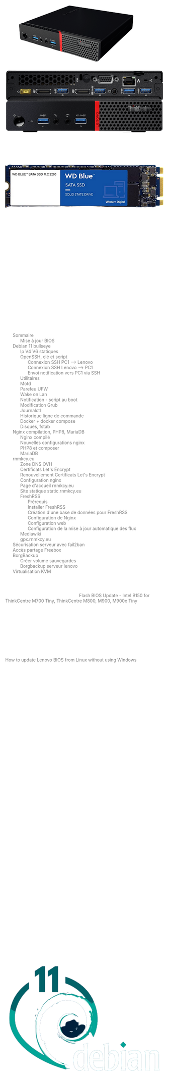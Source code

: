 +++
title = 'Serveur Lenovo Thinkcentre M700 Tiny M.2 SSD 500Go + HDD Mobile 1.7To'
date = 2022-10-07 00:00:00 +0100
categories = ['debian']
+++
![](lenovo003.png){:height="100"} 
![](lenovo001.png){:height=100}  
**ThinkCentre M700 Tiny**  

Intel Core i3-6100T 2.20Ghz  
8 Go RAM DDR4  
SSD M.2 2280 500 Go  
![Texte alternatif](ssd-m2-2280.png){:height="50"}  
HDD Mobile 1.8 To  
Gigabit LAN  
M.2 slots	M.2 2280/2242 M-key (SATA); M.2 2230 (WiFi/BT);  
Dimensions (L x P x H) (mm) : 34,5 x 182,9 x 179 mm  
Ports d'E/S (entrées/sorties)	

* Avant : 
    * 2 USB 3.0 (dont un avec technologie Fast Charge)
    * 2 audio
* Arrière : 
    * Jusqu'à 4 USB 3.0
    * DisplayPort™ + DisplayPort™ 1 série par retrait de cache (VGA / HDMI™ DisplayPort™ / Série)
    * 1 LAN
    * 1 audio
* WiFi et Bluetooth®	
    * 1 x 1 802.11 a/c WLAN + Bluetooth® 4.0
    * 2 x 2 802.11 a/c WLAN + Bluetooth® 4.0

## Sommaire

- [Sommaire](#sommaire)
    - [Mise à jour BIOS](#mise-à-jour-bios)
- [Debian 11 bullseye](#debian-11-bullseye)
    - [Ip V4 V6 statiques](#ip-v4-v6-statiques)
    - [OpenSSH, clé et script](#openssh-clé-et-script)
        - [Connexion SSH PC1 --> Lenovo](#connexion-ssh-pc1----lenovo)
        - [Connexion SSH Lenovo --> PC1](#connexion-ssh-lenovo----pc1)
        - [Envoi notification vers PC1 via SSH](#envoi-notification-vers-pc1-via-ssh)
    - [Utilitaires](#utilitaires)
    - [Motd](#motd)
    - [Parefeu UFW](#parefeu-ufw)
    - [Wake on Lan](#wake-on-lan)
    - [Notification - script au boot](#notification---script-au-boot)
    - [Modification Grub](#modification-grub)
    - [Journalctl](#journalctl)
    - [Historique ligne de commande](#historique-ligne-de-commande)
    - [Docker + docker compose](#docker--docker-compose)
    - [Disques, fstab](#disques-fstab)
- [Nginx compilation, PHP8, MariaDB](#nginx-compilation-php8-mariadb)
    - [Nginx compilé](#nginx-compilé)
    - [Nouvelles configurations nginx](#nouvelles-configurations-nginx)
    - [PHP8 et composer](#php8-et-composer)
    - [MariaDB](#mariadb)
- [rnmkcy.eu](#rnmkcyeu)
    - [Zone DNS OVH](#zone-dns-ovh)
    - [Certificats Let's Encrypt](#certificats-lets-encrypt)
    - [Renouvellement Certificats Let's Encrypt](#renouvellement-certificats-lets-encrypt)
    - [Configuration nginx](#configuration-nginx)
    - [Page d'accueil rnmkcy.eu](#page-daccueil-rnmkcyeu)
    - [Site statique static.rnmkcy.eu](#site-statique-staticrnmkcyeu)
    - [FreshRSS](#freshrss)
        - [Prérequis](#prérequis)
        - [Installer FreshRSS](#installer-freshrss)
        - [Création d'une base de données pour FreshRSS](#création-dune-base-de-données-pour-freshrss)
        - [Configuration de Nginx](#configuration-de-nginx)
        - [Configuration web](#configuration-web)
        - [Configuration de la mise à jour automatique des flux](#configuration-de-la-mise-à-jour-automatique-des-flux)
    - [Mediawiki](#mediawiki)
    - [gpx.rnmkcy.eu](#gpxrnmkcyeu)
- [Sécurisation serveur avec fail2ban](#sécurisation-serveur-avec-fail2ban)
- [Accès partage Freebox](#accès-partage-freebox)
- [BorgBackup](#borgbackup)
    - [Créer volume sauvegardes](#créer-volume-sauvegardes)
    - [Borgbackup serveur lenovo](#borgbackup-serveur-lenovo)
- [Virtualisation KVM](#virtualisation-kvm)

### Mise à jour BIOS

Télécharger le fichier iso sur le site [Flash BIOS Update - Intel B150 for ThinkCentre M700 Tiny, ThinkCentre M800, M900, M900x Tiny](https://support.lenovo.com/de/en/downloads/ds105487-flash-bios-update-intel-b150-for-thinkcentre-m700-tiny-thinkcentre-m800-m900-m900x-tiny)

    wget https://download.lenovo.com/pccbbs/thinkcentre_bios/fwj9bcusa.iso  # Version FWKTBCA27 Jan 2022

```
    Checksum Tips

    SHA256: 7a0e889d697c225f73bdc27df7830e0a89a41ccc1bdb1c3ede60d872412b5c01
    SHA1: 59256372e3e785ba7d0807a9e990340d870d07f2
    MD5: d3fc782a415fb9c9a06ad25782ae5876
```

[How to update Lenovo BIOS from Linux without using Windows](https://www.cyberciti.biz/faq/update-lenovo-bios-from-linux-usb-stick-pen/)

Installer utilitaire

```
sudo -s
cd /usr/local/bin
wget https://userpages.uni-koblenz.de/~krienke/ftp/noarch/geteltorito/geteltorito/geteltorito
chmod +x geteltorito
exit
```

Extraire l'image

    geteltorito -o m700.img fwj9bcusa.iso

```
Booting catalog starts at sector: 18 
Manufacturer of CD: FWJTBCA
Image architecture: x86
Boot media type is: harddisk
El Torito image starts at sector 28 and has 32130 sector(s) of 512 Bytes

Image has been written to file "m700.img".
```

Identifier la clé USB : `sudo dmesg` , /dev/sdc dans notre cas  
Exécutez la commande suivante pour écrire l'image nommée m700.img sur la clé USB 

    sudo dd if=m700.img of=/dev/sdc bs=64K status=progress

Installation du paquet

1.  Veuillez prendre note de tous les paramètres que vous avez modifiés dans l'utilitaire BIOS
    de l'utilitaire de configuration. Il se peut que vous deviez les saisir à nouveau après la mise à jour du BIOS. 
    le BIOS.                                                    
2.  Utilisez le programme de mise à jour flash en le plaçant dans une clé USB amorçable.  
    Tout d'abord, interrompez le processus de démarrage en appuyant sur la touche ENTER. Appuyez ensuite sur la touche F12 et sélectionnez le périphérique de stockage de masse USB comme source de démarrage. Assurez-vous que l'alimentation de votre ordinateur portable est branchée. Dans certains cas, la batterie doit être chargée à 80-100%. Assurez-vous de suivre les instructions à l'écran pour mettre à jour le BIOS.
3.  Le niveau actuel du BIOS de l'ordinateur est comparé à celui de la mise à jour flash.
    la mise à jour flash. Si les niveaux sont identiques, ou si le niveau de la mise à jour
    mise à jour est plus ancien que celui de la ROM, un message s'affiche, indiquant que
    "Le fichier de la ROM du BIOS est plus ancien que (ou identique à) l'image de la ROM du BIOS.    
    Continuer quand même ? (y/n)", tapez 'y'.                        
4.  La mise à jour peut prendre jusqu'à 2 minutes. N'éteignez pas et ne redémarrez pas le
    système pendant cette procédure !                                
5.  Une fois la mise à jour flash terminée, le système redémarre automatiquement.
    N'oubliez pas de retirer le dispositif flash, sinon vous risquez d'être
    obtenir une nouvelle mise à jour de votre BIOS. 


## Debian 11 bullseye

![](debian11-logoA.png){:height="100"} 

Installer avec clé USB contenant image ISO **firmware-11.2.0-amd64-netinst.iso** (pour les pilotes carte wifi/bluetooth)  

Machine : think  
root : root49600  
leno : leno49600  

Disque SSD 500Go M.2  
Partition 1 : EFI de 512 Mo  
Partition 2 : LVM sur le reste du disque  

Volume : vg-wd
Volumes logiques : lv-root de 60 Go ext4, lv-home de 40 Go ext4

Partitions LVM avec home séparé et 50Go utilisé  

La machine reboot à la fin de l'installation  
Se connecter avec l'utilisateur "leno"  
Relever l'adresse ip : `ip a` , exemple 192.168.0.11

On peut également se connecter via ssh : `ssh leno@192.168.0.11`  


Passer en `su` , installer sudo

    su
    apt install sudo
    echo "leno     ALL=(ALL) NOPASSWD: ALL" >> /etc/sudoers


### Ip V4 V6 statiques

Pour le nexthop IPV6 FreeBox

    ip a |grep "inet6 fe80"

*inet6 fe80::223:24ff:fec9:686/64 scope link*

Passage en ip statique 192.168.0.145 et 2a01:e0a:2de:2c71::1 (nexthop `fe80::223:24ff:fec9:686`)   	
lien local box : fe80::8e97:eaff:fe39:66d6

    nano /etc/network/interfaces

```
# This file describes the network interfaces available on your system
# and how to activate them. For more information, see interfaces(5).

source /etc/network/interfaces.d/*

# The loopback network interface
auto lo
iface lo inet loopback
# The primary network interface
allow-hotplug eno1
iface eno1 inet static
 address 192.168.0.145
 netmask 255.255.255.0
 gateway 192.168.0.254
# IPv6 interface
iface eno1 inet6 static
 address 2a01:e0a:2de:2c71::1
 netmask 64
 post-up ip -6 route add default via fe80::8e97:eaff:fe39:66d6 dev eno1

# utiliser SLAAC pour obtenir l'adresse IPv6 globale du routeur
# nous ne devons pas activer le forwarding IPv6, sinon SLAAC sera désactivé.
 autoconf 1
 accept_ra 2

```

Vérifier le dns

    etc/resolv.conf 

```
domain lan
search lan
nameserver 192.168.0.254
```

Un redémarrage de la machine pour la prise en compte : `systemctl reboot`

Connexion sur l'adresse ip fixe

    ssh leno@2a01:e0a:2de:2c71::1  # IPV4 -> ssh leno@192.168.0.145

Vérification des adresses IP

    ip a

```
1: lo: <LOOPBACK,UP,LOWER_UP> mtu 65536 qdisc noqueue state UNKNOWN group default qlen 1000
    link/loopback 00:00:00:00:00:00 brd 00:00:00:00:00:00
    inet 127.0.0.1/8 scope host lo
       valid_lft forever preferred_lft forever
    inet6 ::1/128 scope host 
       valid_lft forever preferred_lft forever
2: eno1: <BROADCAST,MULTICAST,UP,LOWER_UP> mtu 1500 qdisc pfifo_fast state UP group default qlen 1000
    link/ether 00:23:24:c9:06:86 brd ff:ff:ff:ff:ff:ff
    altname enp0s31f6
    inet 192.168.0.145/24 brd 192.168.0.255 scope global eno1
       valid_lft forever preferred_lft forever
    inet6 2a01:e0a:2de:2c71::1/64 scope global 
       valid_lft forever preferred_lft forever
    inet6 fe80::223:24ff:fec9:686/64 scope link 
       valid_lft forever preferred_lft forever
```

Hostname

    hostnamectl

```
   Static hostname: think
         Icon name: computer-desktop
           Chassis: desktop
        Machine ID: 8803de6335af485cb4a977653612d936
           Boot ID: 367ff70df3db42e88d44ad8c1edf492f
  Operating System: Debian GNU/Linux 11 (bullseye)
            Kernel: Linux 5.10.0-11-amd64
      Architecture: x86-64
```

Date et heure

    timedatectl

```
               Local time: mar. 2022-02-22 15:10:27 CET
           Universal time: mar. 2022-02-22 14:10:27 UTC
                 RTC time: mar. 2022-02-22 14:10:27
                Time zone: Europe/Paris (CET, +0100)
System clock synchronized: yes
              NTP service: active
          RTC in local TZ: no
```

Vérifier si utilsateur appartient au groupe "users" : `id leno`  
Si non appartenance, exécuter : `sudo usermod -a -G users leno`

### OpenSSH, clé et script

![OpenSSH](ssh_logo1.png){:width="70"}  

#### Connexion SSH PC1 --> Lenovo

**connexion avec clé**  
<u>sur l'ordinateur de bureau</u>
Générer une paire de clé curve25519-sha256 (ECDH avec Curve25519 et SHA2) pour une liaison SSH avec le serveur.  

    ssh-keygen -t ed25519 -o -a 100 -f ~/.ssh/lenovo-ed25519

Envoyer les clés publiques sur le serveur KVM   

    ssh-copy-id -i ~/.ssh/lenovo-ed25519.pub leno@192.168.0.145

<u>sur le serveur KVM</u>  
On se connecte  

    ssh leno@192.168.0.145

Modifier la configuration serveur SSH  

    sudo nano /etc/ssh/sshd_config

Modifier

```conf
Port = 55145
PasswordAuthentication no
```

Relancer le serveur

    sudo systemctl restart sshd

Test connexion

    ssh -p 55145 -i ~/.ssh/leno-ed25519 leno@192.168.0.145

#### Connexion SSH Lenovo --> PC1

Générer une paire de clé curve25519-sha256 (ECDH avec Curve25519 et SHA2) pour une liaison SSH avec PC1  

    ssh-keygen -t ed25519 -o -a 100 -f ~/.ssh/PC1-ed25519

Envoyer les clés publiques sur PC1  

    ssh-copy-id -i ~/.ssh/PC1-ed25519.pub yann@192.168.0.42

On se connecte sur PC1

    ssh yann@192.168.0.42

Modifier la configuration SSH PC1

    sudo nano /etc/ssh/sshd_config

Modifier

```conf
Port = 55042
PasswordAuthentication no
```

Relancer le service

    sudo systemctl restart sshd

Test connexion depuis Lenovo M700

    ssh -p 55042 -i ~/.ssh/PC1-ed25519 yann@192.168.0.42

#### Envoi notification vers PC1 via SSH

notify-send via ssh

    ssh -p 55042 -i ~/.ssh/PC1-ed25519 yann@192.168.0.42 'DISPLAY=:0 notify-send "Lenovo M700" "Test notification à distance" -i /home/yann/media/statique/images/information.png -t 10000'

`-i /home/yann/media/statique/images/information.png` : Image présente sur le distant  
`-t 10000` : durée affichage en ms soit 10 s dans l'exemple  

### Utilitaires

Installer utilitaires  

    sudo apt install rsync curl tmux jq figlet git

### Motd

Effacer et créer motd

    sudo rm /etc/motd && sudo nano /etc/motd

```
  _                                __  __  ____  __    __  
 | |    ___  _ _   ___ __ __ ___  |  \/  ||__  |/  \  /  \ 
 | |__ / -_)| ' \ / _ \\ V // _ \ | |\/| |  / /| () || () |
 |____|\___||_||_|\___/ \_/ \___/ |_|  |_| /_/  \__/  \__/ 
  _  ___  ___     _   __  ___     __     _  _ _   ___      
 / |/ _ \|_  )   / | / / ( _ )   /  \   / || | | | __|     
 | |\_, / / /  _ | |/ _ \/ _ \ _| () |_ | ||_  _||__ \     
 |_| /_/ /___|(_)|_|\___/\___/(_)\__/(_)|_|  |_| |___/     
```

Script ssh_rc_bash

>ATTENTION!!! Les scripts sur connexion peuvent poser des problèmes pour des appels externes autres que ssh

```bash
wget https://static.xoyaz.xyz/files/ssh_rc_bash
chmod +x ssh_rc_bash # rendre le bash exécutable
./ssh_rc_bash        # exécution
```

![](leno002.png)

### Parefeu UFW

![ufw](ufw-logo.png){:width="50"} 

*UFW, ou pare - feu simple , est une interface pour gérer les règles de pare-feu dans Arch Linux, Debian ou Ubuntu. UFW est utilisé via la ligne de commande (bien qu'il dispose d'interfaces graphiques disponibles), et vise à rendre la configuration du pare-feu facile.*

Installation **Debian / Ubuntu**

    sudo apt install ufw

*Par défaut, les jeux de règles d'UFW sont vides, de sorte qu'il n'applique aucune règle de pare-feu, même lorsque le démon est en cours d'exécution.*   

Les règles 

```bash
sudo ufw allow 55145/tcp  # port SSH
sudo ufw allow http       # port 80
sudo ufw allow https      # port 443
sudo ufw allow DNS        # port 53
```

Activer le parefeu

    sudo ufw enable

```
Command may disrupt existing ssh connections. Proceed with operation (y|n)? y
Firewall is active and enabled on system startup
```

Status

     sudo ufw status verbose

```
Status: active
Logging: on (low)
Default: deny (incoming), allow (outgoing), disabled (routed)
New profiles: skip

To                         Action      From
--                         ------      ----
55145/tcp                  ALLOW IN    Anywhere                  
80/tcp                     ALLOW IN    Anywhere                  
443                        ALLOW IN    Anywhere                  
53 (DNS)                   ALLOW IN    Anywhere                  
55145/tcp (v6)             ALLOW IN    Anywhere (v6)             
80/tcp (v6)                ALLOW IN    Anywhere (v6)             
443 (v6)                   ALLOW IN    Anywhere (v6)             
53 (DNS (v6))              ALLOW IN    Anywhere (v6)             
```

### Wake on Lan

[How To Wake Up Computers Using Linux Command [ Wake-on-LAN ( WOL ) ] By Sending Magic Packets](https://www.cyberciti.biz/tips/linux-send-wake-on-lan-wol-magic-packets/)  
wake-on-LAN (WOL) est une norme de réseau Ethernet qui permet d'allumer un serveur par un message réseau. Vous devez envoyer des "paquets magiques" aux adaptateurs Ethernet et aux cartes mères compatibles avec le WOL pour allumer les systèmes concernés. Assurez-vous de connecter la carte réseau (eth0 ou eth1) à la carte mère et d'activer la fonction WOL du BIOS. Voici un guide rapide pour activer la fonction WOL sous RHEL / Fedora / CentOS / Debian / Ubuntu Linux.

Dans le bios du lenovo M700, le paramètre "wake on lan" est sur automatique.  
Lorsque le Lenovo M700 eest éteint, on peut le rallumer avec un outil logiciel et l'adresse mac de la machine

Il faut utiliser un logiciel client pour envoyer les "paquets magiques" WoL (Wake-on-LAN) au système cible. Vous trouverez divers outils pour tous les systèmes d'exploitation modernes, notamment MS-Windows 8/10, Apple macOS & OS X, toutes les distros Linux modernes, FreeBSD, OpenBSD, NetBSD et de nombreux smartphones.Il existe également un script Perl pour réveiller les ordinateurs. Nous pouvons l'installer comme suit

    sudo apt install wakeonlan # Debian/Ubuntu 
    yay -S wakeonlan # archlinux

Vous pouvez obtenir l'adresse MAC en combinant la commande ping et la commande arp.

    ping -c 4 rnmkcy.eu && arp -n

```
PING rnmkcy (192.168.0.145) 56(84) octets de données.
64 octets de rnmkcy (192.168.0.145) : icmp_seq=1 ttl=64 temps=0.587 ms
64 octets de rnmkcy (192.168.0.145) : icmp_seq=2 ttl=64 temps=0.520 ms
64 octets de rnmkcy (192.168.0.145) : icmp_seq=3 ttl=64 temps=0.562 ms
64 octets de rnmkcy (192.168.0.145) : icmp_seq=4 ttl=64 temps=0.559 ms

--- statistiques ping rnmkcy ---
4 paquets transmis, 4 reçus, 0% packet loss, time 3031ms
rtt min/avg/max/mdev = 0.520/0.557/0.587/0.023 ms
Address                  HWtype  HWaddress           Flags Mask            Iface
192.168.0.145            ether   00:23:24:c9:06:86   C                     br0
```

Utilisation d'une adresse de diffusion de sous-réseau :

    wakeonlan -i 192.168.0.255 00:23:24:c9:06:86

```
Sending magic packet to 192.168.0.255:9 with payload 00:23:24:c9:06:86
Hardware addresses: <total=1, valid=1, invalid=0>
Magic packets: <sent=1>
```

Patienter 2 à 3 minutes avant d'accéder à la machine...

### Notification - script au boot

La machine Lenovo M700 Debian 11 peut être mise hors tension depuis PC1   

    ssh leno@192.168.0.145 -p 55145 -i /home/yann/.ssh/lenovo-ed25519 'sudo systemctl poweroff'

Le réveil de la machine se fait avec la fonction "wakeonlan" depuis PC1

    wakeonlan -i 192.168.0.255 00:23:24:c9:06:86

On veut envoyer une notification à PC1 lorsque la machine est totalement opérationnel

    sudo nano /usr/local/bin/startup_script.sh

```shell
#!/bin/bash
SCRIPT_NAME=$(basename -- "$0")
ssh -p 55042 -i /home/leno/.ssh/PC1-ed25519 yann@192.168.0.42 'DISPLAY=:0 notify-send "Lenovo M700" "Machine fonctionnelle" -i /home/yann/media/statique/images/information.png -t 10000'
#wall $SCRIPT_NAME: COMPLETELY FINISHED
```

MODIFICATION : En plus du message, on lance l'exécution du script de sauvegarde  

```shell
#!/bin/bash
SCRIPT_NAME=$(basename -- "$0")
ssh -p 55042 -i /home/leno/.ssh/PC1-ed25519 yann@192.168.0.42 'DISPLAY=:0 notify-send "Lenovo M700" "Machine fonctionnelle + lancement script de sauvegarde" -i /home/yann/media/statique/images/information.png -t 10000'
# exécution du script 
ssh -p 55042 -i /home/leno/.ssh/PC1-ed25519 yann@192.168.0.42 '/bin/bash /home/yann/scripts/sav-yann-media.sh'
```

`Si on opte pour le bash avec exécution de la sauvegarde, il faut désactiver le timer local sur la machine PC1`{: .prompt-warning }
 

Fournir la permission d'exécuter le script

    sudo chmod +x /usr/local/bin/startup_script.sh

Exécuter le script au démarrage après que tous les services systemd soient chargés.

    sudo nano /etc/systemd/system/run-at-startup.service

```
[Unit]
Description=Run script at startup after all systemd services are loaded
After=default.target

[Service]
Type=simple
RemainAfterExit=yes
ExecStart=/usr/local/bin/startup_script.sh
TimeoutStartSec=0

[Install]
WantedBy=default.target
```

Rafraîchir les fichiers de configuration de systemd et activer le service

    sudo systemctl daemon-reload
    sudo systemctl enable run-at-startup.service

### Modification Grub

On ne veut pas avoir plusieurs OS , suppression de os-prober

    sudo apt remove os-prober

Modifier le time-out de grub

    sudo nano /etc/default/grub

```
GRUB_TIMEOUT=0
```

Regénérer le grub

    sudo grub-mkconfig -o /boot/grub/grub.cfg

### Journalctl

Ajout utilisateur courant au groupe systemd-journal et adm

	sudo gpasswd -a $USER systemd-journal
	sudo gpasswd -a $USER adm

Lignes non tronquées ,ajouter au fichier **~/.bashrc**  

    echo "export SYSTEMD_LESS=FRXMK journalctl" >> /home/$USER/.bashrc

Prise en compte après déconnexion/reconnexion ou `source .bashrc`

**Rendre persistant journalctl**  
Par défaut `journalctl` affiche les logs du dernier boot. En cas de freeze de votre serveur, il peut être intéressant de comprendre ce qui s’est passé juste avant le plantage…Du coup nous allons rendre journalctl persistant. 

    sudo nano /etc/systemd/journald.conf

Oter le commentaire (#) à la ligne Storage=auto et remplacer *auto* par *persistent* 

Réinitialiser le journal

```
sudo mkdir /var/log/journal
sudo systemd-tmpfiles --create --prefix /var/log/journal
sudo systemctl restart systemd-journald
```

Maintenant vous pouvez voir les différents boots

    sudo journalctl --list-boots

```
 0 518f818d328145f692098062be9056cb Thu 2019-08-29 11:07:55 CEST—Thu 2019-08-29 12:03:50 CEST
```

### Historique ligne de commande

Ajoutez la recherche d’historique de la ligne de commande au terminal.
Tapez un début de commande précédent, puis utilisez shift + up (flèche haut) pour rechercher l’historique filtré avec le début de la commande.

```
# Global, tout utilisateur
echo '"\e[1;2A": history-search-backward' | sudo tee -a /etc/inputrc
echo '"\e[1;2B": history-search-forward' | sudo tee -a /etc/inputrc
```

### Docker + docker compose

["Docker" + "Docker Compose" sur Debian Buster, installation et utilisation](/posts/Docker-Debian-Buster/)

Utilisateur

    sudo usermod -a -G docker $USER

Versions 

```
leno@think:~$ docker -v
Docker version 20.10.14, build a224086
leno@think:~$ docker-compose --version
docker-compose version 1.25.3, build d4d1b42b
```

## Nginx compilation, PHP8, MariaDB

### Nginx compilé

![](nginx-logo.png){:width="50"}  

Utilisateur avec droits sudo  

Télécharger le bash

```
wget https://static.xoyaz.xyz/files/compilation-nginx-tls1.3.sh
chmod +x compilation-nginx-tls1.3.sh # rendre le bash exécutable
./compilation-nginx-tls1.3.sh        # exécution
```

A la fin de la compilation

```
Versions Nginx OpenSSL
nginx version: nginx/1.20.2
OpenSSL 1.1.1k  25 Mar 2021
```

### Nouvelles configurations nginx

Tout ce qui suit sera pris en compte sur le bash de compilation
{: .prompt-info }

Créer le dossier log nginx

    sudo mkdir -p /var/log/nginx

Créer un fichier de configuration php fastcgi

    sudo nano /etc/nginx/php_fastcgi.conf

```nginx
# regex to split $uri to $fastcgi_script_name and $fastcgi_path
fastcgi_split_path_info ^(.+?\.php)(/.*)$;

# Check that the PHP script exists before passing it
try_files $fastcgi_script_name =404;

# Bypass the fact that try_files resets $fastcgi_path_info
# see: http://trac.nginx.org/nginx/ticket/321
set $path_info $fastcgi_path_info;
fastcgi_param PATH_INFO $path_info;

fastcgi_param REMOTE_USER $remote_user;
fastcgi_param SCRIPT_FILENAME $request_filename;
fastcgi_index index.php;
include fastcgi.conf;
```

Dans les fichiers de configuration 

REMPLACER

```nginx
    location ~ \.php$ {
        fastcgi_split_path_info ^(.+?\.php)(/.*)$;
        fastcgi_index index.php;
        include fastcgi_params;
        fastcgi_param REMOTE_USER $remote_user;
        fastcgi_param PATH_INFO $fastcgi_path_info;
        fastcgi_param SCRIPT_FILENAME $request_filename;
        fastcgi_pass unix:/run/php/php8.0-fpm.sock;
    }
```

PAR

```nginx
    location ~ \.php$ {
        include php_fastcgi.conf;
        fastcgi_pass unix:/run/php/php8.0-fpm.sock;
    }
```


### PHP8 et composer

![](php8-logo.png){:width="50"}  

Ajout du dépôt sury.org

    sudo -s

Pour installer la version de 8 de php, ajouter le dépôt sury.

```bash
apt install -y lsb-release apt-transport-https ca-certificates wget
wget -O /etc/apt/trusted.gpg.d/php.gpg https://packages.sury.org/php/apt.gpg
echo "deb https://packages.sury.org/php/ $(lsb_release -sc) main" |tee /etc/apt/sources.list.d/php.list
```

Mise à jour des dépôts :

    apt update && apt upgrade -y

Installation de php8.0, php8.0-fpm, php8.0-sqlite3 et les paquets PHP nécessaires à nextcloud

    apt install php8.0 php8.0-fpm php8.0-sqlite3 php8.0-cli php8.0-gd php8.0-imap php8.0-mysql php8.0-soap php8.0-apcu php8.0-common php8.0-gmp  php8.0-intl php8.0-opcache php8.0-xml php8.0-curl php8.0-igbinary php8.0-readline  php8.0-zip php8.0-bcmath php8.0-imagick php8.0-mbstring php8.0-redis imagemagick

Nextcloud n'accepte pas les versions PHP > 8.0
{: .prompt-warning }

Composer

    wget https://getcomposer.org/download/latest-stable/composer.phar
    chmod +x composer.phar
    sudo mv composer.phar /usr/local/bin/composer

![composer](composer-version.png)

### MariaDB

![](mariadb-logo.png){:width="50"}  
installer les paquets de MariaDB

    sudo apt install mariadb-server

Une fois que l'installation des composants est terminée, tapez la commande suivante pour finaliser la configuration.

    sudo mysql_secure_installation

Tapez Enter directement à la première question car le mot de passe de l'utilisateur root de MariaDB est vide par défaut après l'installation.  
Puis répondez Y à la question suivante pour spécifier le mot de passe de l'utilisateur root de MariaDB qui, une fois de plus, est différent de l'utilisateur root de votre Debian.  
Cet utilisateur root de la base de données aura tous les droits d'accès. Pour des raisons évidentes de sécurité, je vous recommande d'utiliser un mot de passe complexe !  
Et vous pouvez répondre Y à toutes les questions suivantes: les connexions anonymes seront désactivées, ainsi que les connexions root qui se font depuis un serveur autre que le votre...  

## rnmkcy.eu

### Zone DNS OVH 

![dns](dns-logo.png){:width="30"}  
*Zone DNS accessible UNIQUEMENT en IPV6*  


```dns
$TTL 3600
@	IN SOA dns110.ovh.net. tech.ovh.net. (2022010102 86400 3600 3600000 300)
         IN NS     dns110.ovh.net.
         IN NS     ns110.ovh.net.
         IN AAAA   2a01:e0a:2de:2c71::1
         IN CAA    128 issue "letsencrypt.org"
*        IN AAAA   2a01:e0a:2de:2c71::1
```

### Certificats Let's Encrypt

![letsencrypt](letsencrypt-logo1.png){:width="80"}

Installation gestionnaire des certificats Let's Encrypt

```bash
cd ~
sudo apt install socat # prérequis
git clone https://github.com/acmesh-official/acme.sh.git
cd acme.sh
./acme.sh --install 
```

Se déconnecter puis se reconnecter utilisateur  

Les clés OVH API   

    export OVH_AK="xxxxxxxxxxxxxxxxxx"
    export OVH_AS="yyyyyyyyyyyyyyyyyyyyyyyyyyyy"

Génération des certificats  

    acme.sh --dns dns_ovh --server letsencrypt --issue --keylength ec-384 -d 'rnmkcy.eu' -d '*.rnmkcy.eu'

```
[...]
[mar. 22 févr. 2022 15:23:38 CET] Please open this link to do authentication: https://eu.api.ovh.com/auth/?credentialToken=vIuaavkgBGdip2UEPjSev9WhruI2REfzawQy31tV7mkOAVnj5NQUwD0XKUFKbaI1
[...]
```

Après authentification relancer la commande

Résultat de l'installation

```
[mar. 22 févr. 2022 15:28:58 CET] Your cert is in: /home/leno/.acme.sh/rnmkcy.eu_ecc/rnmkcy.eu.cer
[mar. 22 févr. 2022 15:28:58 CET] Your cert key is in: /home/leno/.acme.sh/rnmkcy.eu_ecc/rnmkcy.eu.key
[mar. 22 févr. 2022 15:28:58 CET] The intermediate CA cert is in: /home/leno/.acme.sh/rnmkcy.eu_ecc/ca.cer
[mar. 22 févr. 2022 15:28:58 CET] And the full chain certs is there: /home/leno/.acme.sh/rnmkcy.eu_ecc/fullchain.cer
```

Installation des certificats

```
sudo mkdir -p /etc/ssl/private/
sudo chown $USER -R /etc/ssl/private/
acme.sh --ecc --install-cert -d 'rnmkcy.eu' -d '*.rnmkcy.eu' --key-file /etc/ssl/private/rnmkcy.eu-key.pem --fullchain-file /etc/ssl/private/rnmkcy.eu-fullchain.pem  --reloadcmd 'sudo systemctl reload nginx.service'
```

Résultat

```
[mar. 22 févr. 2022 15:30:00 CET] Installing key to: /etc/ssl/private/rnmkcy.eu-key.pem
[mar. 22 févr. 2022 15:30:00 CET] Installing full chain to: /etc/ssl/private/rnmkcy.eu-ful
```

Supprimer ` --reloadcmd 'sudo systemctl reload nginx.service'` à la ligne précédente si Nginx n'est pas installé
{: .prompt-warning }

Editer le crontab, supprimer la ligne existante et ajouter ce qui suit

    crontab -e

```bash
35 0 * * * "/home/leno/.acme.sh"/acme.sh --cron --home "/home/leno/.acme.sh" --renew-hook "/home/leno/.acme.sh/acme.sh --ecc --install-cert -d 'rnmkcy.eu' -d '*.rnmkcy.eu' --key-file /etc/ssl/private/rnmkcy.eu-key.pem --fullchain-file /etc/ssl/private/rnmkcy.eu-fullchain.pem  --reloadcmd 'sudo systemctl reload nginx.service'" > /dev/null
```

### Renouvellement Certificats Let's Encrypt

Le serveur **debsrv** n'est pas sous tension 24h/24h. Le renouvellement des certificats doit être testé au démarrage du serveur et une fois par jour. Pour cela on utulise un ervice et un timer systemd utilisateur.
{: .prompt-warning }

Le fonctionnement de systemd impose cependant d’avoir deux fichiers : *service*, qui contient la définition du programme et *timer*, qui dit “quand” le lancer et ils doivent porter le même nom 

Créer le dossier systemd utilisateur

    mkdir -p ~/.config/systemd/user

Si vous gérez déjà vos services via systemd, vous avez déjà utilisé des “unit” systemd de type “service”.  
Ces “unit” permettent de définir un process et son mode d’éxécution.  
Pour implémenter un “timer” sous systemd, il va nous falloir un fichier “service”.  

Pour notre tâche à planifier, nous allons avoir au final 3 fichiers :

* Le fichier “service” qui va dire quel script exécuter
* Le fichier “timer” qui va indiquer quand il doit être exécuté.
* Le script à exécuter

>A noter que par convention, les fichiers service et timer doivent avoir le même nom

Nous devons exécuter ,une fois par jour , un script de renouvellement certificat /home/leno/renouvcertif sur un ordinateur qui n’est pas sous tension 24/24h.

Pour le fichier service `~/.config/systemd/user/renouvcertif.service`, une base simple

```
[Unit]
Description=renouvellement certificat

[Service]
Type=simple
ExecStart=/bin/bash /home/leno/renouvcertif.sh
StandardError=journal
Type=oneshot
```

Je fournis une description à mon service, indique que c’est un process de type simple, le chemin vers mon script et je rajoute que le flux d’erreur est envoyé dans le journal.Il ne faut pas de section [Install] car le script va être piloté par le fichier timer.
La ligne Type=oneshot est importante, c’est elle qui dit à systemd de ne pas relancer le service en boucle.

Le fichier “timer” `~/.config/systemd/user/renouvcertif.timer`

```
[Unit]
Description=renouvellement certificat

[Timer]
OnBootSec=3min
OnUnitActiveSec=1d

Unit=renouvcertif.service

[Install]
WantedBy=timers.target
```

>Ceci exécute le fichier .service correspondant 3 minutes après le démarrage et ensuite tous les jours pendant que le système est actif.

Envoi mail par msmtp après exécution du renouvellement

export MAIL_FROM="yakoyann@yanfi.space" # or "Xxx Xxx <xxx@xxx.com>", currently works only with sendmail
export MAIL_TO="yakoyann@yanfi.space"   # your account e-mail will be used as default if available
export MAIL_MSMTP_ACCOUNT="account"

ajouter ` --set-notify  --notify-hook mail` à la commande `acme.sh`


Le script `/home/leno/renouvcertif.sh`

```
#!/bin/bash
flag="/var/tmp/$(basename -- $0).flag"

if [ -e "$flag" ] ;then
  if [ "$(date +%F)" == "$(date +%F -r $flag)" ]; then
   # script déjà exécuté 1 fois aujourd'hui, on sort
   echo "script déjà exécuté ce jour, présence du flag $flag"
   exit 1
  fi
fi
echo "Exécution du script"
touch "$flag"

echo "Exécution de la commande de renouvellement"
"/home/leno/.acme.sh"/acme.sh --set-notify  --notify-hook mail --cron --home "/home/leno/.acme.sh" --renew-hook "/home/leno/.acme.sh/acme.sh --ecc --install-cert -d 'rnmkcy.eu' -d '*.rnmkcy.eu' --key-file /etc/ssl/private/rnmkcy.eu-key.pem --fullchain-file /etc/ssl/private/rnmkcy.eu-fullchain.pem  --reloadcmd 'sudo systemctl reload nginx.service'"
echo "Fin renouvellement certificat"

exit 0
```

Le rendre exécutable

    chmod +x renouvcertif.sh

Activation et démarrage du timer

Il est possible de tester le service avec un simple `systemctl --user start renouvcertif.service`, de regarder les logs avec `journalctl --user -u renouvcertif.service`.

Ensuite, pour qu’il soit actif, il faut prévenir systemd

    systemctl --user enable renouvcertif.timer
    systemctl --user start renouvcertif.timer

Gestion et suivi d’un timer

Pour voir la liste des “timers” actifs et la date de leur dernière et prochaine exécution

    systemctl --user list-timers

```
NEXT                          LEFT     LAST                          PASSED  UNIT               ACTIVATES
Sun 2021-08-29 09:46:19 CEST  23h left Sat 2021-08-28 09:46:19 CEST  13s ago renouvcertif.timer renouvcertif.service

1 timers listed.
Pass --all to see loaded but inactive timers, too.
```

et accéder aux logs de vos “timers” :

journalctl --user -u renouvcertif.service

```
[...]
mai 28 11:05:42 archyan bash[6648]: Fin renouvellement certificat
mai 28 11:05:42 archyan systemd[752]: renouvcertif.service: Deactivated successfully.
mai 28 11:05:42 archyan systemd[752]: Finished renouvellement certificat jour.
mai 28 11:05:42 archyan systemd[752]: renouvcertif.service: Consumed 28.163s CPU time.
```

En cas de modification du *.timer* ou du *.service*, ne pas oublier de faire un `systemctl --user daemon-reload` pour que la version actualisée de vos fichiers soit prise en compte par systemd.  
Il faut donner les droits à l'utilisateur dans le groupe **systemd-journal** : `sudo usermod -a -G systemd-journal $USER`
{: .prompt-info }




### Configuration nginx

On va regrouper TLS/SSL, HSTS et OCSP dans le fichier de configuration global `/etc/nginx/tls-hsts-ocsp.conf`

```nginx
    # Certificats Let's Encrypt 
    ssl_certificate /etc/ssl/private/rnmkcy.eu-fullchain.pem;
    ssl_certificate_key /etc/ssl/private/rnmkcy.eu-key.pem;

    # TLS 1.3 only
    ssl_protocols TLSv1.3;
    ssl_prefer_server_ciphers off;
 
    # HSTS (ngx_http_headers_module is required) (63072000 seconds)
    add_header Strict-Transport-Security "max-age=63072000" always;
 
    # OCSP stapling
    ssl_stapling on;
    ssl_stapling_verify on;
 
    # verify chain of trust of OCSP response using Root CA and Intermediate certs
    ssl_trusted_certificate /etc/ssl/private/rnmkcy.eu-fullchain.pem;

    # replace with the IP address of your resolver
    resolver 1.1.1.1;
```

**rnmkcy.eu.conf**

Créer le fichier `/etc/nginx/conf.d/rnmkcy.eu.conf` 

```nginx
server {
    listen 80;
    listen [::]:80;
    server_name rnmkcy.eu;
    return 301 https://$host$request_uri;
}
server {
    listen 443 ssl http2;
    listen [::]:443 ssl http2;
    server_name rnmkcy.eu;

    root /var/www/default-www;
    index index/ index.php;

    # Certificats Let's Encrypt 
    # TLS 1.3 only
    # HSTS (ngx_http_headers_module is required) (63072000 seconds)
    # OCSP stapling
    # replace with the IP address of your resolver
    #include /etc/nginx/tls-hsts-ocsp.conf;

    # fichiers de configuration
    include /etc/nginx/conf.d/rnmkcy.eu.d/*.conf;

    location ~ \.php$ {
        include php_fastcgi.conf;
        fastcgi_pass unix:/run/php/php8.0-fpm.sock;
    }
 

}
```

Créer le sous-dossier

    sudo mkdir -p /etc/nginx/conf.d/rnmkcy.eu.d/

Vérifier

    sudo nginx -t

```
nginx: the configuration file /etc/nginx/nginx.conf syntax is ok
nginx: configuration file /etc/nginx/nginx.conf test is successful
```

Recharger nginx

    sudo systemctl reload nginx

### Page d'accueil rnmkcy.eu

Déposer une image `wallpaper.jpg` dans le dossier `/var/www/default-www`  

Créer un fichier `/var/www/default-www/index/`  

``/
<!DOCTYPE/>
/>
<head>
 <meta charset="UTF-8"> 
 <title>rnmkcy.eu</title>
<style type="text/css" media="screen" >
html { 
  margin:0;
  padding:0;
  background: url(wallpaper.jpg) no-repeat center fixed; 
  -webkit-background-size: cover; /* pour anciens Chrome et Safari */
  background-size: cover; /* version standardisée */
}
body { color: white; }
a:link {
  color: grey;
  background-color: transparent;
  text-decoration: none;
}

a {
  text-decoration: underline;
  background-color: transparent;
  color: #a00;
}
a:visited {
  color: #844;
}
a:hover, a:focus, a:active {
  text-decoration: none;
  color: white;
  background: #800;
}


</style>

</head>
<body>

<h1>Serveur rnmkcy.eu</h1>


</body>
</>
```

Lien <https://rnmkcy.eu>   
![](rnmkcy_eu.png){:width="500"}

### Site statique static.rnmkcy.eu

Le dossier `/srv/media/lxcdeb/_site` est mis à jour par le générateur jekyll sur le serveur debian lxcdeb hébergé par PC1/Archlinux

Configuration `/etc/nginx/conf.d/static.rnmkcy.eu.conf`

```nginx
server {
    listen 80;
    listen [::]:80;
    server_name static.rnmkcy.eu;
    return 301 https://$host$request_uri;
}
server {
    listen 443 ssl http2;
    listen [::]:443 ssl http2;
    server_name static.rnmkcy.eu;

    root /srv/media/lxcdeb/_site;
    index index/;

    # Certificats Let's Encrypt 
    # TLS 1.3 only
    # HSTS (ngx_http_headers_module is required) (63072000 seconds)
    # OCSP stapling
    # replace with the IP address of your resolver
    include /etc/nginx/tls-hsts-ocsp.conf;

    # fichiers de configuration
    include /etc/nginx/conf.d/rnmkcy.eu.d/*.conf;

    location ~ \.php$ {
        include php_fastcgi.conf;
        fastcgi_pass unix:/run/php/php8.0-fpm.sock;
    }
 
}
```

Vérifier et recharger nginx

    sudo nginx -t
    sudo systemctl reload nginx

Lien <https://static.rnmkcy.eu>   
![](static_rnmkcy_eu.png){:width="500"}

### FreshRSS

![](freshrss_logo.png){:height="50"}  
*FreshRSS est un agrégateur et lecteur de flux RSS. Il permet de regrouper l’actualité de plusieurs sites différents dans un endroit unique pour que vous puissiez la lire sans devoir aller de site en site.*

#### Prérequis

* Serveur web nginx
* Mysql/MariaDb serveur

#### Installer FreshRSS

Passage en mode su

Commencez par installer git, si vous ne l'avez pas déjà installé.

    apt install git

Ensuite, passez dans le répertoire d'installation et téléchargez FreshRSS à l'aide de git

    cd /usr/share/
    git clone https://github.com/FreshRSS/FreshRSS.git

Accédez au nouveau répertoire FreshRSS et définissez les autorisations afin que votre serveur Web puisse accéder aux fichiers.

    cd FreshRSS
    chown -R :www-data .
    sudo chmod -R g+r .

Nous devrons également autoriser l'écriture dans le dossier de données, comme suit :

    chmod -R g+w ./data/

Autoriser les mises à jour à partir de l'interface Web, définissez des droits d'écriture

    chmod -R g+w .

Enfin, établissez un lien symbolique entre le dossier public et la racine de votre répertoire Web

    ln -s /usr/share/FreshRSS/p /var/www/default-www/freshrss

#### Création d'une base de données pour FreshRSS

Lancez une session MySQL. L'exécution de cette commande vous demandera le mot de passe MySQL que vous avez défini précédemment, puis vous placera dans une invite qui devrait ressembler à `MariaDB [(none)]>` 

    mysql -u root -p

À partir de l'invite MySQL `(MariaDB [(none)]>)`, exécutez les commandes suivantes, en remplaçant `<nom d'utilisateur>, <mot de passe> et <nom de la base de données>` par des valeurs réelles.

```
CREATE USER 'freshuser'@'localhost' IDENTIFIED BY 'ModiqueBiffureLaquageSchlich';
CREATE DATABASE `freshrss`;
GRANT ALL privileges ON `freshrss`.* TO 'freshuser'@localhost;
FLUSH PRIVILEGES;
QUIT;
```

#### Configuration de Nginx

Configuration `/etc/nginx/conf.d/rss.rnmkcy.eu.conf`

```nginx
server {
    listen 80;
    listen [::]:80;
    server_name rss.rnmkcy.eu;
    return 301 https://$host$request_uri;
}
server {
    listen 443 ssl http2;
    listen [::]:443 ssl http2;
    server_name rss.rnmkcy.eu;

    # Certificats Let's Encrypt 
    # TLS 1.3 only
    # HSTS (ngx_http_headers_module is required) (63072000 seconds)
    # OCSP stapling
    # replace with the IP address of your resolver
    include /etc/nginx/tls-hsts-ocsp.conf;

	# the folder p of your FreshRSS installation
	root /var/www/default-www/freshrss/;

	index index.php index/ index.htm;

	# nginx log files
	access_log /var/log/nginx/rss.access.log;
	error_log /var/log/nginx/rss.error.log;

	# php files handling
	# this regex is mandatory because of the API
	location ~ ^.+?\.php(/.*)?$ {
		fastcgi_pass unix:/var/run/php/php8.0-fpm.sock;
		fastcgi_split_path_info ^(.+\.php)(/.*)$;
		# By default, the variable PATH_INFO is not set under PHP-FPM
		# But FreshRSS API greader.php need it. If you have a “Bad Request” error, double check this var!
		# NOTE: the separate $path_info variable is required. For more details, see:
		# https://trac.nginx.org/nginx/ticket/321
		set $path_info $fastcgi_path_info;
		fastcgi_param PATH_INFO $path_info;
		include fastcgi_params;
		fastcgi_param SCRIPT_FILENAME $document_root$fastcgi_script_name;
	}

	location / {
		try_files $uri $uri/ index.php;
	}

}
```

#### Configuration web

Le lien <https://rss.rnmkcy.eu> et suivre les étapes  
![](freshrss001.png)   

![](freshrss002.png)   
![](freshrss003.png)   

![](freshrss004.png)   
En cas d'erreur, remplacer en 2, "think" par "localhost"

![](freshrss005.png)   
Créer un utilisateur  

![](freshrss006.png)   

Après installation , page de connexion  
![](freshrss007.png)   

#### Configuration de la mise à jour automatique des flux

FreshRSS est mis à jour par le script `./app/actualize_script.php`. Sachant cela, nous pouvons le déclencher périodiquement pour garantir des flux à jour.

>Remarque : le script de mise à jour ne mettra pas à jour un flux particulier plus d'une fois toutes les vingt minutes, il n'est donc pas utile de le déclencher beaucoup plus fréquemment que cela.

Systemd comme déclencheur

Certains systèmes ne peuvent pas utiliser une tâche Cron, mais ils peuvent utiliser systemd. Il est facile de le configurer pour imiter les fonctionnalités de Cron.

Tout d'abord, vous devez ajouter un fichier `/etc/systemd/system/freshrss.timer` avec le contenu suivant 

```
[Unit]
Description=FreshRSS get new content

[Timer]
OnBootSec=30s
OnCalendar=*:0/20

[Install]
WantedBy=timers.target
```

Cette minuterie démarre 30 secondes après le démarrage et déclenche le service toutes les 20 minutes. N'hésitez pas à modifier la configuration pour mieux répondre à vos besoins.

Ensuite, vous devez ajouter un fichier `freshrss.service` dans le même répertoire. Ce sera la description du service déclenché par le timer mentionné ci-dessus.

```
[Unit]
Description=FreshRSS get new content
Wants=freshrss.timer

[Service]
User=www-data
Type=simple
ExecStart=/usr/bin/php /usr/share/FreshRSS/app/actualize_script.php
```

Enfin, vous devez activer le timer avec `systemctl enable freshrss.timer` et recharger la configuration de systemd avec `systemctl daemon-reload`.

### Mediawiki

* [How to Install MediaWiki with NGINX in Ubuntu](https://fedingo.com/how-to-install-mediawiki-with-nginx-in-ubuntu/)
* [Installer MediaWiki avec Nginx, php7 et MariaDB sous debian 8](https://memo-linux.com/installer-mediawiki-avec-nginx-php7-et-mariadb-sous-debian-8/)


Serveur nginx et php 7.4  
Installez PHP et PHP-FPM, ainsi que leurs extensions.

    sudo apt install imagemagick php7.4-fpm php7.4-intl php7.4-xml php7.4-curl php7.4-gd php7.4-mbstring php7.4-mysql php-apcu

Augmenter la taille maximale de téléchargement en PHP pour permettre des téléchargements plus importants sur notre site MediaWiki.

    sudo nano /etc/php/7.4/fpm/php.ini

Augmenter les variables max_upload_size et memory_limit à 20M et 128M respectivement

```
upload_max_filesize = 20M
memory_limit = 128M
```

Redémarrez le service PHP-FPM 

    sudo systemctl restart php7.4-fpm
    systemctl status php7.4-fpm

```
● php7.4-fpm.service - The PHP 7.4 FastCGI Process Manager
     Loaded: loaded (/lib/systemd/system/php7.4-fpm.service; enabled; vendor preset: enabled)
     Active: active (running) since Fri 2022-07-08 12:17:36 CEST; 54min ago
       Docs: man:php-fpm7.4(8)
    Process: 13261 ExecStartPost=/usr/lib/php/php-fpm-socket-helper install /run/php/php-fpm.sock /etc/php/7.4/fpm/pool.d/www.conf 74 (code=exited, status=0/SUCCESS)
   Main PID: 13258 (php-fpm7.4)
     Status: "Processes active: 0, idle: 2, Requests: 0, slow: 0, Traffic: 0req/sec"
      Tasks: 3 (limit: 9370)
     Memory: 12.3M
        CPU: 267ms
     CGroup: /system.slice/php7.4-fpm.service
             ├─13258 php-fpm: master process (/etc/php/7.4/fpm/php-fpm.conf)
             ├─13259 php-fpm: pool www
             └─13260 php-fpm: pool www

juil. 08 12:17:36 think systemd[1]: Starting The PHP 7.4 FastCGI Process Manager...
juil. 08 12:17:36 think systemd[1]: Started The PHP 7.4 FastCGI Process Manager.
```

Activation

    sudo systemctl enable php7.4-fpm    # si non activé 

Installer [MariaDB](#mariadb)  
Ensuite, nous allons créer la base de données MediaWiki, ainsi qu'un utilisateur et un mot de passe pour la base de données. Nous allons créer la base de données **mediawikidb**, le nom d'utilisateur **mediawiki**, et le mot de passe **mypass**. Vous pouvez le modifier en fonction de vos besoins.

Connectez-vous en tant qu'utilisateur root.

    sudo -s    
    mysql -e "create database mediawikidb; grant all privileges on mediawikidb.* to mediawiki@'localhost' identified by 'PenneBusardJoujouBoche'; flush privileges;"

Télécharger la dernière version en date de l’archive du MediaWiki <https://releases.wikimedia.org/mediawiki/>

    wget https://releases.wikimedia.org/mediawiki/1.38/mediawiki-1.38.2.tar.gz  # au 7 juillet 2022

Décompresser et déplacer le dossier

    tar xzvf mediawiki-1.38.2.tar.gz
    sudo mv mediawiki-1.38.2 /var/www/mediawiki

Enfin, nous allons changer la propriété des fichiers et dossiers installés afin que MediaWiki puisse facilement les mettre à jour. Nous utilisons l'utilisateur www-data qui est l'utilisateur standard utilisé par les serveurs web pour travailler avec les fichiers et les répertoires.

    sudo chown -R www-data:www-data /var/www/mediawiki

La dernière version de MediaWiki sera désormais présente dans /var/www/mediawiki.

Configurer nginx

    sudo nano /etc/nginx/conf.d/wiki.rnmkcy.eu.conf

```
server {
    listen 80;
    listen [::]:80;
    server_name wiki.rnmkcy.eu;
    return 301 https://$host$request_uri;
}
server {
    listen 443 ssl http2;
    listen [::]:443 ssl http2;
    server_name wiki.rnmkcy.eu;

    # Certificats Let's Encrypt 
    # TLS 1.3 only
    # HSTS (ngx_http_headers_module is required) (63072000 seconds)
    # OCSP stapling
    # replace with the IP address of your resolver
    include /etc/nginx/tls-hsts-ocsp.conf;

    root /var/www/mediawiki;
    index  index.php;

    client_max_body_size 5m;
    client_body_timeout 60;

    location / {
        try_files $uri $uri/ @rewrite;
    }

    location @rewrite {
        rewrite ^/(.*)$ /index.php?title=$1&$args;
    }

    location ^~ /maintenance/ {
        return 403;
    }

     location /rest.php {
        try_files $uri $uri/ /rest.php?$args;
    }

    location ~ \.php$ {
        include fastcgi_params;
        fastcgi_pass unix:/var/run/php/php7.4-fpm.sock;
        fastcgi_param SCRIPT_FILENAME $request_filename;


    }

    location ~* \.(js|css|png|jpg|jpeg|gif|ico)$ {
        try_files $uri /index.php;
        expires max;
        log_not_found off;
    }

    location = /_.gif {
        expires max;
        empty_gif;
    }

    location ^~ /cache/ {
        deny all;
    }

    location /dumps {
        root /var/www/mediawiki/local;
        autoindex on;
    }
}
```

Vérification et rechargement nginx

    sudo nginx -t
    sudo systemctl reload nginx

Installation mediawiki : <https://wiki.rnmkcy.eu>  
![](wiki.rnmkcy.eu001.png)  
![](wiki.rnmkcy.eu002.png)  
![](wiki.rnmkcy.eu003.png)  
![](wiki.rnmkcy.eu004.png)  

![](wiki.rnmkcy.eu005.png)  
![](wiki.rnmkcy.eu006.png)  
![](wiki.rnmkcy.eu007.png)  
![](wiki.rnmkcy.eu008.png)  

![](wiki.rnmkcy.eu009.png)  
![](wiki.rnmkcy.eu010.png)  
![](wiki.rnmkcy.eu011.png)  

Ouvrir un nouveau fichier `/var/www/mediawiki/LocalSettings.php` et y copier le contenu télécharger de **LocalSettings.php**    
![](wiki.rnmkcy.eu012.png)  
![](wiki.rnmkcy.eu013.png)  

Configurer les skins  
Ouvrir LocalSettings.php 

    nano /var/www/mediawiki/LocalSettings.php

Ajouter les lignes suivantes

```
wfLoadSkin( 'MinervaNeue' );
wfLoadSkin( 'MonoBook' );
wfLoadSkin( 'Timeless' );
wfLoadSkin( 'Vector' );
wfLoadSkin( 'aether' );
```

Sauvegardez et fermez le fichier. Maintenant, lorsque vous ouvrez le navigateur et allez à l'URL hébergeant le site MediaWiki, vous verrez la page principale avec le style par défaut trouvé sur le site Wikipedia.  
![](wiki.rnmkcy.eu014.png)  
<https://wiki.rnmkcy.eu>  

Téléchargez le fichier de votre logo sur votre serveur (/var/www/mediawiki/resources/assets/
/ym135x135.png). Vous pouvez ensuite l'utiliser comme logo de votre site en modifiant les lignes à **LocalSettings.php** :

```php
$wgLogos = [
        '1x' => "$wgResourceBasePath/resources/assets/ym135x135.png",
        

        'icon' => "$wgResourceBasePath/resources/assets/ym135x135.png",
];
```

Après modification  
![](wiki.rnmkcy.eu015.png)  
<https://wiki.rnmkcy.eu>  

### gpx.rnmkcy.eu

*Editer modifier des traces gpx*

Création dossier web et clonage gpxstudio

    sudo mkdir -p /srv/media/lxcyan
    sudo chown $USER:users -R /srv/media/lxcyan
    git clone https://github.com/gpxstudio/gpxstudio.github.io.git /srv/media/lxcyan/

Configuration `/etc/nginx/conf.d/gpx.rnmkcy.eu.conf`

```nginx
server {
    listen 80;
    listen [::]:80;
    server_name gpx.rnmkcy.eu;
    return 301 https://$host$request_uri;
}
server {
    listen 443 ssl http2;
    listen [::]:443 ssl http2;
    server_name gpx.rnmkcy.eu;

    root /srv/media/lxcyan;
    index index/;

    # Certificats Let's Encrypt 
    # TLS 1.3 only
    # HSTS (ngx_http_headers_module is required) (63072000 seconds)
    # OCSP stapling
    # replace with the IP address of your resolver
    include /etc/nginx/tls-hsts-ocsp.conf;
 
}
```

Vérifier et recharger nginx

    sudo nginx -t
    sudo systemctl reload nginx

Lien <https://gpx.rnmkcy.eu>   

## Sécurisation serveur avec fail2ban

* [Comment sécuriser un serveur nginx avec Fail2Ban](/posts/Comment_securiser_un_serveur_nginx_avec_Fail2Ban/)

## Accès partage Freebox

* [Partage disque externe USB sur Freebox](https://static.lxcdeb.local/2022/08/03/Partage_disque_externe_USB_sur_Freebox/)

Installation paquet cifs-utils

    sudo apt install cifs-utils

Créer un point de montage

    sudo mkdir /mnt/freebox

Les autorisations

    nano /home/leno/.smbcredentials

```
username=yannfreebox
password=xxxxxxxxxxxxxxxxxxx
```

Montage manuel

    sudo mount -t cifs -o credentials=/home/leno/.smbcredentials,iocharset=utf8,uid=1000,gid=100,sec=ntlmv2,file_mode=0770,dir_mode=0775,vers=2.0 //192.168.0.254/Disque\ 1/ /mnt/freebox

Montage permanent du partage freebox

    sudo nano /etc/fstab

```
#mount freebox
#//192.168.0.254/Disque\0401/ /mnt/freebox cifs credentials=/home/leno/.smbcredentials,iocharset=utf8,uid=1000,gid=100,sec=ntlmv2,file_mode=0770,dir_mode=0775,vers=2.0
//192.168.0.254/hdd500g/ /mnt/freebox cifs credentials=/home/leno/.smbcredentials,iocharset=utf8,uid=1000,gid=100,sec=ntlmv2,file_mode=0770,dir_mode=0775,vers=2.0
```

## Virtualisation KVM

### Installer KVM sur un serveur

[Comment installer KVM sur un serveur Debian](/posts/Installer_QEMU-KVM_sur_un_serveur_Debian/)

### Pont réseau (br0)

Configuration réseau `/etc/network/interfaces`

```
# /etc/network/interfaces
# Fichier de configuration des interfaces réseau
# pour faire un bridge
# Formation Debian GNU/Linux par Alexis de Lattre
# http://formation-debian.via.ecp.fr/

# Plus d'informations dans "man interfaces", "man bridge-utils-interfaces" et
# dans "/usr/share/doc/bridge-utils/README.Debian.gz"

# D'abord l'interface "loopback"
auto lo
iface lo inet loopback

# Ensuite l'interface bridge "br0" qui se configure par DHCP
auto br0
iface br0 inet static
 address 192.168.0.145
 netmask 255.255.255.0
 gateway 192.168.0.254
    # Liste des interfaces qui participent au bridge
    # ATTENTION :
    # Il faut mettre l'interface dont la MAC est la plus petite d'abord !
    # Sinon, cela peut perturber les outils de surveillance du réseau.
    # bridge_ports eno1 eth0 eth1 eth2
    bridge_ports eno1 
    # Je désactive le Spanning tree
    bridge_stp off
    # Temps en secondes entre "learning state" et "forwarding state"
    bridge_fd 2
    # Temps maximum en secondes où le script de lancement du bridge
    # attendra lors du démarrage que le bridge passe en mode "forwarding
    # state" pour passer la main et laisser les autres services démarrer.
    bridge_maxwait 0

iface br0 inet6 static
    address 2a01:e0a:2de:2c71::1
    netmask 64
    gateway fe80::8e97:eaff:fe39:66d6
```

Visualisation

    sudo virsh net-list --all

```
 Nom       État      Démarrage automatique   Persistent
---------------------------------------------------------
 br0       actif     Oui                     Oui
 default   inactif   no                      Oui
```

### Créer un point de montage pour le virtuel

On part d'un disque hdd 2to sur /dev/sdb partitionner LVM sur lequel on va créer un volume logique de 300G nommé "lv-virtuel"

```
# Volume physique
pvcreate /dev/sdb1
# Groupe de volumes
vgcreate hdd-2to /dev/sdb1
# Volume logique
lvcreate -n lv-virtuel -L 300G hdd-2to
# Système de fichiers
mkfs.ext4 /dev/hdd-2to/lv-virtuel 
```

Créer un point de montage

    sudo mkdir /mnt/virtuel

Relever UUID du volume logique `/dev/mapper/hdd--2to-lv--virtuel` en exécutant `blkid` :  

    /dev/mapper/hdd--2to-lv--virtuel: UUID="ba6274f3-390f-4fe3-b1b7-845387da049a" BLOCK_SIZE="4096" TYPE="ext4"

Modifier le fichier `/etc/fstab` en y ajoutant les 2 lignes suivantes   

```
# /dev/mapper/hdd--2to-lv--virtuel
UUID=ba6274f3-390f-4fe3-b1b7-845387da049a /mnt/virtuel     ext4    defaults        0       2
```

Montage manuel : `sudo mount -a`  
Droits en lecture/écriture pour utilisateur  : `sudo chown $USER:users -R /mnt/virtuel/` 

### Modifier dossier par défaut libvirt

[Modifier emplacement pool stockage par défaut](/posts/Installer_QEMU-KVM_sur_un_serveur_Debian/#modifier-emplacement-pool-stockage-par-d%C3%A9faut)  
Création dossier pour les images virtuelles `/mnt/virtuel/libvirt/images`  
Modifier le dossier par défaut des images virtuelles: `/mnt/virtuel/libvirt/images`  

### Connexion avec un poste graphique via SSH

Se connecter sur les machines virtuelles depuis un poste client en mode graphique avec virt manager &rarr; [virt-manager qemu+ssh](/posts/Installer_QEMU-KVM_sur_un_serveur_Debian/#virt-manager-qemussh)

### VM Linux Alpine

Installer une machine virtuelle Alpine Linux ([Install Alpine in QEMU](https://wiki.alpinelinux.org/wiki/Install_Alpine_in_QEMU))

Télécharger une image ISO  de type **Virtual** (Similaire au standard. Noyau allégé. Optimisé pour les systèmes virtuels.)  

    wget -O /mnt/virtuel/alpine-virt-3.16.2-x86_64.iso https://dl-cdn.alpinelinux.org/alpine/v3.16/releases/x86_64/alpine-virt-3.16.2-x86_64.iso

Passer en mode utilisateur (prompt $)  

    cd /mnt/virtuel/libvirt/images/

Créez une image disque Alpine Linux.

    qemu-img create -f qcow2 alpine.qcow2 8G

La commande suivante démarre QEMU avec l'image ISO Alpine comme CD-ROM, la configuration réseau par défaut, 512 Mo de RAM, l'image disque créée à l'étape précédente et le CD-ROM comme périphérique de démarrage.

    qemu-system-x86_64 -m 512 -net nic,model=virtio,macaddr=00:00:00:00:00:01 -net bridge,ifname=br0 -boot d -cdrom alpine-virt-3.16.2-x86_64.iso -hda alpine.qcow2

En mode su

```
virt-install \
  --name alpine \
  --os-variant=alpinelinux3.13 \
  --ram=512 \
  --disk /mnt/virtuel/libvirt/images/alpine.qcow2,device=disk,bus=virtio,size=20,format=qcow2 \
  --vcpus 1 \
  --network bridge=br0 \
  --cdrom=/mnt/virtuel/alpine-standard-3.16.2-x86_64.iso \
  --console pty,target_type=serial \ 
  --graphics vnc  
```

Connectez-vous en tant que root(sans mot de passe) et exécutez :

    setup-alpine

Suivez les étapes d'installation de setup-alpine .

Exécuter poweroff pour arrêter la machine.
